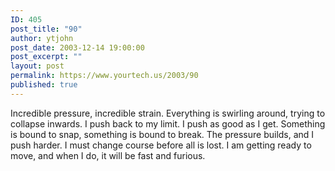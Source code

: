 ```yaml
---
ID: 405
post_title: "90"
author: ytjohn
post_date: 2003-12-14 19:00:00
post_excerpt: ""
layout: post
permalink: https://www.yourtech.us/2003/90
published: true
---
```

Incredible pressure, incredible strain.  Everything is swirling around, trying to collapse inwards.  I push back to my limit.  I push as good as I get.  Something is bound to snap, something is bound to break.  The pressure builds, and I push harder.  I must change course before all is lost.  I am getting ready to move, and when I do, it will be fast and furious.
